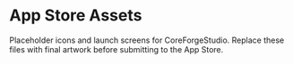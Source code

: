 # App Store Assets

Placeholder icons and launch screens for CoreForgeStudio. Replace these files with final artwork before submitting to the App Store.

